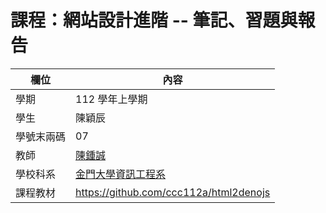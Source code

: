 # 課程：網站設計進階 -- 筆記、習題與報告

欄位 | 內容
-----|--------
學期 | 112 學年上學期
學生 |  陳穎辰
學號末兩碼 | 07
教師 | [陳鍾誠](https://www.nqu.edu.tw/educsie/index.php?act=blog&code=list&ids=4)
學校科系 | [金門大學資訊工程系](https://www.nqu.edu.tw/educsie/index.php)
課程教材 | https://github.com/ccc112a/html2denojs
